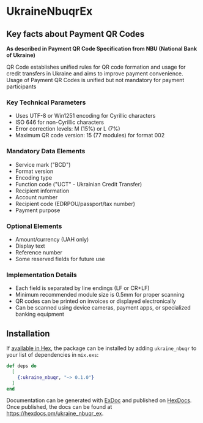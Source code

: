 # UkraineNbuqrEx

## Key facts about Payment QR Codes
**As described in Payment QR Code Specification from NBU (National Bank of Ukraine)**

QR Code establishes unified rules for QR code formation and usage for credit transfers in Ukraine and aims to improve payment convenience. Usage of Payment QR Codes is unified but not mandatory for payment participants

### Key Technical Parameters

- Uses UTF-8 or Win1251 encoding for Cyrillic characters
- ISO 646 for non-Cyrillic characters
- Error correction levels: M (15%) or L (7%)
- Maximum QR code version: 15 (77 modules) for format 002

### Mandatory Data Elements

- Service mark ("BCD")
- Format version
- Encoding type
- Function code ("UCT" - Ukrainian Credit Transfer)
- Recipient information
- Account number
- Recipient code (EDRPOU/passport/tax number)
- Payment purpose

### Optional Elements

- Amount/currency (UAH only)
- Display text
- Reference number
- Some reserved fields for future use

### Implementation Details

- Each field is separated by line endings (LF or CR+LF)
- Minimum recommended module size is 0.5mm for proper scanning
- QR codes can be printed on invoices or displayed electronically
- Can be scanned using device cameras, payment apps, or specialized banking equipment

## Installation

If [available in Hex](https://hex.pm/docs/publish), the package can be installed
by adding `ukraine_nbuqr` to your list of dependencies in `mix.exs`:

```elixir
def deps do
  [
    {:ukraine_nbuqr, "~> 0.1.0"}
  ]
end
```

Documentation can be generated with [ExDoc](https://github.com/elixir-lang/ex_doc)
and published on [HexDocs](https://hexdocs.pm). Once published, the docs can
be found at <https://hexdocs.pm/ukraine_nbuqr_ex>.
